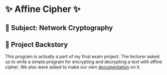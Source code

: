 # ✨ Affine Cipher ✨
## 📎 Subject: Network Cryptography
## 📖 Project Backstory
This program is actually a part of my final exam project. The lecturer asked us to write a simple program for encrypting and decrypting a text with affine cipher. We also were asked to make our own [documentation](https://drive.google.com/file/d/1eJ0n9NELsnuXXV9H4clOYJj2oYttAbeD/view?usp=sharing) on it. 
